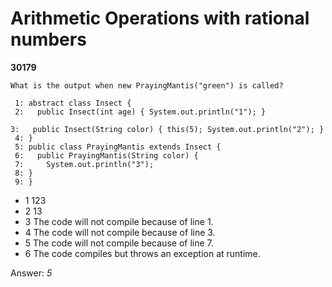 Arithmetic Operations with rational numbers
===========================================
**30179**
```
What is the output when new PrayingMantis("green") is called? 
 
 1: abstract class Insect { 
 2:   public Insect(int age) { System.out.println("1"); } 
 3:   public Insect(String color) { this(5); System.out.println("2"); } 
 4: } 
 5: public class PrayingMantis extends Insect { 
 6:   public PrayingMantis(String color) { 
 7:     System.out.println("3"); 
 8: } 
 9: }
```


- 1 123
- 2 13
- 3 The code will not compile because of line 1.
- 4 The code will not compile because of line 3.
- 5 The code will not compile because of line 7.
- 6 The code compiles but throws an exception at runtime.

Answer: *5*

